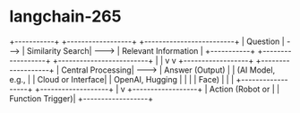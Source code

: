 # langchain-265

+-----------+       +------------------+       +-------------------------+
| Question  | --->  | Similarity Search| --->  | Relevant Information    |
+-----------+       +------------------+       +-------------------------+
                            |                          |
                            v                          v
                       +------------------+       +-------------------+
                       | Central Processing| --->  | Answer (Output)   |
                       | (AI Model, e.g.,  |       | Cloud or Interface|
                       | OpenAI, Hugging  |       |                   |
                       | Face)            |       |                   |
                       +------------------+       +-------------------+
                            |
                            v
                       +------------------+
                       | Action (Robot or |
                       | Function Trigger)|
                       +------------------+

